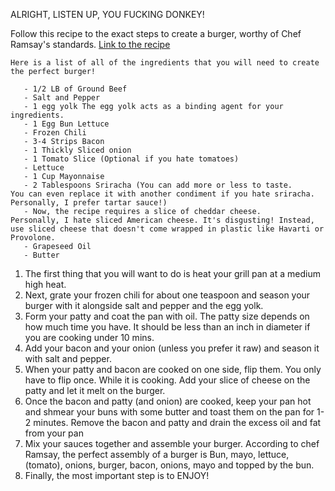 ALRIGHT, LISTEN UP, YOU FUCKING DONKEY!

Follow this recipe to the exact steps to create a burger, worthy of Chef Ramsay's standards.
[Link to the recipe](https://www.gordonramsay.com/gr/recipes/gordons-burger-in-10-minutes/)

```
Here is a list of all of the ingredients that you will need to create the perfect burger!

   - 1/2 LB of Ground Beef
   - Salt and Pepper
   - 1 egg yolk The egg yolk acts as a binding agent for your ingredients.
   - 1 Egg Bun Lettuce
   - Frozen Chili
   - 3-4 Strips Bacon
   - 1 Thickly Sliced onion
   - 1 Tomato Slice (Optional if you hate tomatoes)
   - Lettuce
   - 1 Cup Mayonnaise
   - 2 Tablespoons Sriracha (You can add more or less to taste.
You can even replace it with another condiment if you hate sriracha. Personally, I prefer tartar sauce!)
   - Now, the recipe requires a slice of cheddar cheese.
Personally, I hate sliced American cheese. It's disgusting! Instead, use sliced cheese that doesn't come wrapped in plastic like Havarti or Provolone.
   - Grapeseed Oil
   - Butter
```

1. The first thing that you will want to do is heat your grill pan at a medium high heat.
2. Next, grate your frozen chili for about one teaspoon and season your burger with it alongside salt and pepper and the egg yolk.
3. Form your patty and coat the pan with oil. The patty size depends on how much time you have.
It should be less than an inch in diameter if you are cooking under 10 mins.
4. Add your bacon and your onion (unless you prefer it raw) and season it with salt and pepper.
5. When your patty and bacon are cooked on one side, flip them. You only have to flip once. While it is cooking. Add your slice of cheese on the patty and let it melt on the burger.
6. Once the bacon and patty (and onion) are cooked, keep your pan hot and shmear your buns with some butter and toast them on the pan for 1-2 minutes. Remove the bacon and patty and drain the excess oil and fat from your pan
7. Mix your sauces together and assemble your burger. According to chef Ramsay, the perfect assembly of a burger is Bun, mayo, lettuce, (tomato), onions, burger, bacon, onions, mayo and topped by the bun.
8. Finally, the most important step is to ENJOY!
